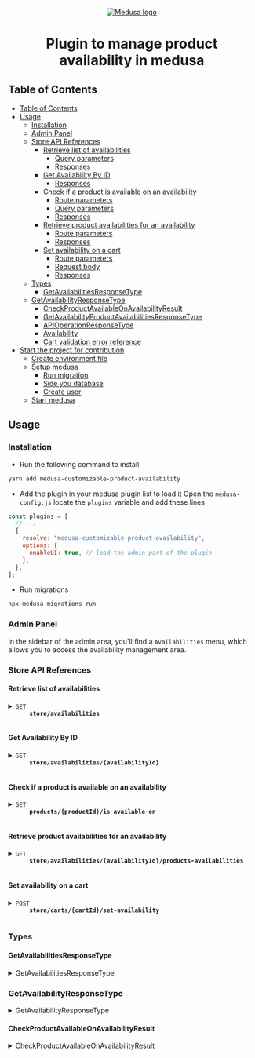 <p align="center">
  <a href="https://www.medusajs.com">
  <picture>
    <source media="(prefers-color-scheme: dark)" srcset="https://user-images.githubusercontent.com/59018053/229103275-b5e482bb-4601-46e6-8142-244f531cebdb.svg">
    <source media="(prefers-color-scheme: light)" srcset="https://user-images.githubusercontent.com/59018053/229103726-e5b529a3-9b3f-4970-8a1f-c6af37f087bf.svg">
    <img alt="Medusa logo" src="https://user-images.githubusercontent.com/59018053/229103726-e5b529a3-9b3f-4970-8a1f-c6af37f087bf.svg">
    </picture>
  </a>
</p>

<h1 align="center">
  Plugin to manage product availability in medusa
</h1>

## Table of Contents

- [Table of Contents](#table-of-contents)
- [Usage](#usage)
  - [Installation](#installation)
  - [Admin Panel](#admin-panel)
  - [Store API References](#store-api-references)
    - [Retrieve list of availabilities](#retrieve-list-of-availabilities)
      - [Query parameters](#query-parameters)
      - [Responses](#responses)
    - [Get Availability By ID](#get-availability-by-id)
      - [Responses](#responses-1)
    - [Check if a product is available on an availability](#check-if-a-product-is-available-on-an-availability)
      - [Route parameters](#route-parameters)
      - [Query parameters](#query-parameters-1)
      - [Responses](#responses-2)
    - [Retrieve product availabilities for an availability](#retrieve-product-availabilities-for-an-availability)
      - [Route parameters](#route-parameters-1)
      - [Responses](#responses-3)
    - [Set availability on a cart](#set-availability-on-a-cart)
      - [Route parameters](#route-parameters-2)
      - [Request body](#request-body)
      - [Responses](#responses-4)
  - [Types](#types)
    - [GetAvailabilitiesResponseType](#getavailabilitiesresponsetype)
  - [GetAvailabilityResponseType](#getavailabilityresponsetype)
    - [CheckProductAvailableOnAvailabilityResult](#checkproductavailableonavailabilityresult)
    - [GetAvailabilityProductAvailabilitiesResponseType](#getavailabilityproductavailabilitiesresponsetype)
    - [APIOperationResponseType](#apioperationresponsetype)
    - [Availability](#availability)
    - [Cart validation error reference](#cart-validation-error-reference)
- [Start the project for contribution](#start-the-project-for-contribution)
  - [Create environment file](#create-environment-file)
  - [Setup medusa](#setup-medusa)
    - [Run migration](#run-migration)
    - [Side you database](#side-you-database)
    - [Create user](#create-user)
  - [Start medusa](#start-medusa)

## Usage

### Installation

- Run the following command to install

```bash
yarn add medusa-customizable-product-availability
```

- Add the plugin in your medusa plugin list to load it
  Open the `medusa-config.js` locate the `plugins` variable and add these lines

```js
const plugins = [
  // ...
  {
    resolve: "medusa-customizable-product-availability",
    options: {
      enableUI: true, // load the admin part of the plugin
    },
  },
];
```

- Run migrations

```bash
npx medusa migrations run
```

### Admin Panel

In the sidebar of the admin area, you'll find a `Availabilities` menu, which allows you to access the availability management area.

### Store API References

#### Retrieve list of availabilities

<details>
  <summary>
    <code>GET</code>
    <code>
      <b>store/availabilities</b>
    </code>
  </summary>

##### Query parameters

> | name       | type     | data type | description                                                                                                  |
> | ---------- | -------- | --------- | ------------------------------------------------------------------------------------------------------------ |
> | page       | optional | number    | The current page of the list. The default is `0`                                                             |
> | limit      | optional | number    | The size of the result                                                                                       |
> | forProduct | optional | string    | Allow to filter and only get availabilities related to a product. `forProduct` must be the id of the product |

##### Responses

> | http code | content-type       | response                                                        |
> | --------- | ------------------ | --------------------------------------------------------------- |
> | `200`     | `application/json` | [GetAvailabilitiesResponseType](#getavailabilitiesresponsetype) |

</details>

#### Get Availability By ID

<details>
  <summary>
    <code>GET</code>
    <code>
      <b>store/availabilities/{availabilityId}</b>
    </code>
  </summary>

##### Responses

> | http code | content-type       | response                                                    |
> | --------- | ------------------ | ----------------------------------------------------------- |
> | `200`     | `application/json` | [GetAvailabilityResponseType](#getavailabilityresponsetype) |

</details>

#### Check if a product is available on an availability

<details>
  <summary>
    <code>GET</code>
    <code>
      <b>products/{productId}/is-available-on</b>
    </code>
  </summary>

##### Route parameters

> | name      | type    | data type | description                                                |
> | --------- | ------- | --------- | ---------------------------------------------------------- |
> | productId | require | string    | The ID of the product whose availability you wish to check |

##### Query parameters

> | name           | type     | data type | description                               |
> | -------------- | -------- | --------- | ----------------------------------------- |
> | availabilityId | required | string    | The ID of the availability to be checked. |

##### Responses

> | http code | content-type       | response                                                                                |
> | --------- | ------------------ | --------------------------------------------------------------------------------------- |
> | `200`     | `application/json` | [CheckProductAvailableOnAvailabilityResult](#checkproductavailableonavailabilityresult) |

</details>

#### Retrieve product availabilities for an availability

<details>
  <summary>
    <code>GET</code>
    <code>
      <b>store/availabilities/{availabilityId}/products-availabilities</b>
    </code>
  </summary>

##### Route parameters

- `availabilityId` the id of the availability

##### Responses

> | http code | content-type       | response                                                                           |
> | --------- | ------------------ | ---------------------------------------------------------------------------------- |
> | `200`     | `application/json` | [GetAvailabilityProductAvailabilitiesResponseType](#getavailabilitiesresponsetype) |

</details>

#### Set availability on a cart

<details>
  <summary>
    <code>POST</code>
    <code>
      <b>store/carts/{cartId}/set-availability</b>
    </code>
    
  </summary>

##### Route parameters

- `cartId` the cart identifier on which you wish to define availability

##### Request body

> Must be a JSON object. Ensure that the `Content-Type` header is set `application/json`

> | property       | description                |
> | -------------- | -------------------------- |
> | availabilityId | The id of the availability |

##### Responses

> | http code | content-type       | response                                                                           |
> | --------- | ------------------ | ---------------------------------------------------------------------------------- |
> | `200`     | `application/json` | [GetAvailabilityProductAvailabilitiesResponseType](#getavailabilitiesresponsetype) |

</details>

### Types

#### GetAvailabilitiesResponseType

<details>
  <summary> GetAvailabilitiesResponseType </summary>

```ts
export interface GetAvailabilitiesResponseType {
  data: GetAvailabilitiesResponseData;
}

export interface GetAvailabilitiesResponseData {
  availabilities: Omit<Availability, "availabilityProducts">[];
  totalCount: number;
}
```

</details>

### GetAvailabilityResponseType

<details>
  <summary> GetAvailabilityResponseType </summary>

```ts
export interface GetAvailabilityResponseType {
  data: Omit<Availability, "availabilityProducts">;
}
```

</details>

#### CheckProductAvailableOnAvailabilityResult

<details>
  <summary> CheckProductAvailableOnAvailabilityResult </summary>

```ts
export interface CheckProductAvailableOnAvailabilityResult {
  data: {
    exists: boolean;
  };
}
```

#### GetAvailabilityProductAvailabilitiesResponseType

<details>
  <summary> GetAvailabilityProductAvailabilitiesResponseType </summary>

```ts
export interface GetAvailabilityProductAvailabilitiesResponseType {
  data: AvailabilityProduct[];
}
```

</details>

#### APIOperationResponseType

<details>
  <summary> APIOperationResponseType </summary>

```ts
export interface APIOperationResponseType {
  data: {
    success: boolean;
  };
}
```

</details>

#### Availability

<details>
  <summary> Availability </summary>

```ts
export interface Availability {
  id: string;
  created_at: Date;
  updated_at: Date;
  status: string;
  date: Date;
  availabilityProducts: AvailabilityProduct[];
}

export interface AvailabilityProduct {
  id: string;
  created_at: Date;
  updated_at: Date;
  quantity: number;
  product: Product; // medusa product
}
```

</details>

#### Cart validation error reference

The errors listed here are those related to the validation of the cart in relation to the defined availability.
The validation of the cart is done while completing it.

When a validation error is triggered, the HTTP code of the response is `422`.
And the response is in the form of

```ts
enum CartValidationErrorCode {
  AVAILABILITY_EXPIRED = "AVAILABILITY_EXPIRED",
  AVAILABILITY_INACTIVE = "AVAILABILITY_INACTIVE",
  AVAILABILITY_NOT_SET_ON_CART = "AVAILABILITY_NOT_SET_ON_CART",
  PRODUCT_NOT_AVAILABLE_ON_AVAILABILITY = "PRODUCT_NOT_AVAILABLE_ON_AVAILABILITY",
  PRODUCT_NO_LONGER_AVAILABLE_ON_AVAILABILITY = "PRODUCT_NO_LONGER_AVAILABLE_ON_AVAILABILITY",
  AVAILABLE_QUANTITY_EXCEEDED = "AVAILABLE_QUANTITY_EXCEEDED",
}

type ErrorResponse {
  message: string;
  code: CartValidationErrorCode;
  payload?: object;
}
```

The `payload` property provides more information about the error, which can be used to provide more edifying information to the user. This property can vary depending on the error.

Error codes details

- `AVAILABILITY_EXPIRED` the date defined on the availability is passed
- `AVAILABILITY_INACTIVE` the availability is disabled by the admin
- `AVAILABILITY_NOT_SET_ON_CART` you don't define an availability on the cart you are trying to complete. See how [here](#set-availability-on-a-cart)
- `PRODUCT_NOT_AVAILABLE_ON_AVAILABILITY` a product of the cart is not defined as available on the availability defined on the cart
  In this case the payload is in this form

```ts
type Payload = {
  productTitle: string; // the title of the product
};
```

- `PRODUCT_NO_LONGER_AVAILABLE_ON_AVAILABILITY` the availability quantity defined for the product is out of stock. The payload is in same type as `PRODUCT_NOT_AVAILABLE_ON_AVAILABILITY` error.

- `AVAILABLE_QUANTITY_EXCEEDED` the quantity of products requested for purchase is less than the quantity available according to availability.
  In this case the payload look like this

```ts
type Payload = {
  availableQuantity: number; // the now available quantity
};
```

## Start the project for contribution

### Create environment file

Run the following command to create the environment from example file

```bash
cp .env.template .env
```

> You can keep the environment variables value if you are going to use the
> provided docker compose

### Setup medusa

Before you start medusa setup ensure that you start the database with the following command

```bash
docker compose up
```

#### Run migration

Run the following command to apply migrations

```bash
yarn medusa migrations run
```

#### Side you database

```bash
yarn seed
```

#### Create user

```bash
npx medusa user -e some@email.com -p some-password
```

### Start medusa

```bash
yarn dev
```
